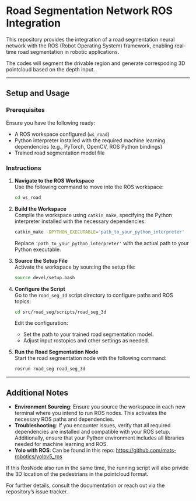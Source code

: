 
# Road Segmentation Network ROS Integration

This repository provides the integration of a road segmentation neural network with the ROS (Robot Operating System) framework, enabling real-time road segmentation in robotic applications.

The codes will segment the drivable region and generate correspoding 3D pointcloud based on the depth input.

---

## Setup and Usage

### Prerequisites
Ensure you have the following ready:
- A ROS workspace configured (`ws_road`)
- Python interpreter installed with the required machine learning dependencies (e.g., PyTorch, OpenCV, ROS Python bindings)
- Trained road segmentation model file

### Instructions

1. **Navigate to the ROS Workspace**  
   Use the following command to move into the ROS workspace:
   ```bash
   cd ws_road
   ```

2. **Build the Workspace**  
   Compile the workspace using `catkin_make`, specifying the Python interpreter installed with the necessary dependencies:
   ```bash
   catkin_make -DPYTHON_EXECUTABLE='path_to_your_python_interpreter'
   ```
   Replace `'path_to_your_python_interpreter'` with the actual path to your Python executable.

3. **Source the Setup File**  
   Activate the workspace by sourcing the setup file:
   ```bash
   source devel/setup.bash
   ```

4. **Configure the Script**  
   Go to the `road_seg_3d` script directory to configure paths and ROS topics:
   ```bash
   cd src/road_seg/scripts/road_seg_3d
   ```
   Edit the configuration:
   - Set the path to your trained road segmentation model.
   - Adjust input rostopics and other settings as needed.

5. **Run the Road Segmentation Node**  
   Start the road segmentation node with the following command:
   ```bash
   rosrun road_seg road_seg_3d
   ```

---

## Additional Notes

- **Environment Sourcing**: Ensure you source the workspace in each new terminal where you intend to run ROS nodes. This activates the necessary ROS paths and dependencies.
- **Troubleshooting**: If you encounter issues, verify that all required dependencies are installed and compatible with your ROS setup. Additionally, ensure that your Python environment includes all libraries needed for machine learning and ROS.
- **Yolo with ROS**: Can be found in this repo: https://github.com/mats-robotics/yolov5_ros

If this RosNode also run in the same time, the running script will also privide the 3D location of the pedestrians in the pointcloud format.

For further details, consult the documentation or reach out via the repository’s issue tracker.


